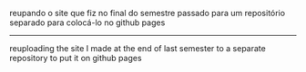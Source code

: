 reupando o site que fiz no final do semestre passado para um repositório separado para colocá-lo no github pages

-------------------------------------------------------------------

reuploading the site I made at the end of last semester to a separate repository to put it on github pages